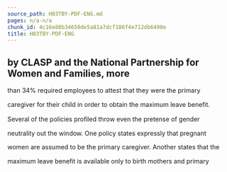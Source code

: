 ```yaml
---
source_path: H03TBY-PDF-ENG.md
pages: n/a-n/a
chunk_id: 4c16e80b34650de5a81a7dcf186f4e712db6490e
title: H03TBY-PDF-ENG
---
```

## by CLASP and the National Partnership for Women and Families, more

than 34% required employees to attest that they were the primary

caregiver for their child in order to obtain the maximum leave beneﬁt.

Several of the policies proﬁled throw even the pretense of gender

neutrality out the window. One policy states expressly that pregnant

women are assumed to be the primary caregiver. Another states that the

maximum leave beneﬁt is available only to birth mothers and primary
